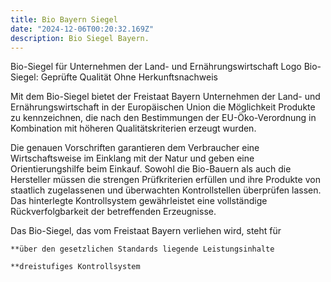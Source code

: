 ```yaml
---
title: Bio Bayern Siegel
date: "2024-12-06T00:20:32.169Z"
description: Bio Siegel Bayern.
---
```


Bio-Siegel für Unternehmen der Land- und Ernährungswirtschaft
Logo Bio-Siegel: Geprüfte Qualität
Ohne Herkunftsnachweis

Mit dem Bio-Siegel bietet der Freistaat Bayern Unternehmen der Land- und Ernährungswirtschaft in der Europäischen Union die Möglichkeit Produkte zu kennzeichnen, die nach den Bestimmungen der EU-Öko-Verordnung in Kombination mit höheren Qualitätskriterien erzeugt wurden.

Die genauen Vorschriften garantieren dem Verbraucher eine Wirtschaftsweise im Einklang mit der Natur und geben eine Orientierungshilfe beim Einkauf. Sowohl die Bio-Bauern als auch die Hersteller müssen die strengen Prüfkriterien erfüllen und ihre Produkte von staatlich zugelassenen und überwachten Kontrollstellen überprüfen lassen. Das hinterlegte Kontrollsystem gewährleistet eine vollständige Rückverfolgbarkeit der betreffenden Erzeugnisse.

Das Bio-Siegel, das vom Freistaat Bayern verliehen wird, steht für

    **über den gesetzlichen Standards liegende Leistungsinhalte

    **dreistufiges Kontrollsystem

